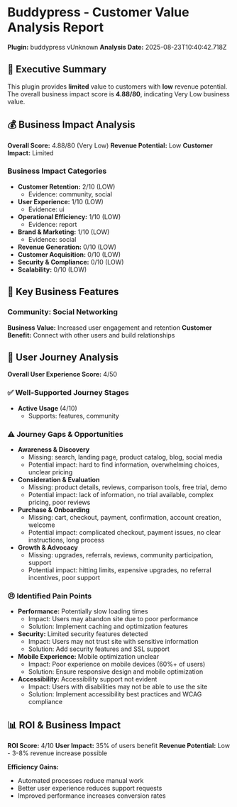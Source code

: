 # Buddypress - Customer Value Analysis Report
**Plugin:** buddypress vUnknown
**Analysis Date:** 2025-08-23T10:40:42.718Z

## 🎯 Executive Summary
This plugin provides **limited** value to customers with **low** revenue potential.
The overall business impact score is **4.88/80**, indicating Very Low business value.

## 💰 Business Impact Analysis
**Overall Score:** 4.88/80 (Very Low)
**Revenue Potential:** Low
**Customer Impact:** Limited

### Business Impact Categories
- **Customer Retention:** 2/10 (LOW)
  - Evidence: community, social
- **User Experience:** 1/10 (LOW)
  - Evidence: ui
- **Operational Efficiency:** 1/10 (LOW)
  - Evidence: report
- **Brand & Marketing:** 1/10 (LOW)
  - Evidence: social
- **Revenue Generation:** 0/10 (LOW)
- **Customer Acquisition:** 0/10 (LOW)
- **Security & Compliance:** 0/10 (LOW)
- **Scalability:** 0/10 (LOW)

## 🚀 Key Business Features
### Community: Social Networking
**Business Value:** Increased user engagement and retention
**Customer Benefit:** Connect with other users and build relationships

## 👥 User Journey Analysis
**Overall User Experience Score:** 4/50

### ✅ Well-Supported Journey Stages
- **Active Usage** (4/10)
  - Supports: features, community

### ⚠️ Journey Gaps & Opportunities
- **Awareness & Discovery**
  - Missing: search, landing page, product catalog, blog, social media
  - Potential impact: hard to find information, overwhelming choices, unclear pricing
- **Consideration & Evaluation**
  - Missing: product details, reviews, comparison tools, free trial, demo
  - Potential impact: lack of information, no trial available, complex pricing, poor reviews
- **Purchase & Onboarding**
  - Missing: cart, checkout, payment, confirmation, account creation, welcome
  - Potential impact: complicated checkout, payment issues, no clear instructions, long process
- **Growth & Advocacy**
  - Missing: upgrades, referrals, reviews, community participation, support
  - Potential impact: hitting limits, expensive upgrades, no referral incentives, poor support

### 😣 Identified Pain Points
- **Performance:** Potentially slow loading times
  - Impact: Users may abandon site due to poor performance
  - Solution: Implement caching and optimization features
- **Security:** Limited security features detected
  - Impact: Users may not trust site with sensitive information
  - Solution: Add security features and SSL support
- **Mobile Experience:** Mobile optimization unclear
  - Impact: Poor experience on mobile devices (60%+ of users)
  - Solution: Ensure responsive design and mobile optimization
- **Accessibility:** Accessibility support not evident
  - Impact: Users with disabilities may not be able to use the site
  - Solution: Implement accessibility best practices and WCAG compliance

## 📊 ROI & Business Impact
**ROI Score:** 4/10
**User Impact:** 35% of users benefit
**Revenue Potential:** Low - 3-8% revenue increase possible

**Efficiency Gains:**
- Automated processes reduce manual work
- Better user experience reduces support requests
- Improved performance increases conversion rates
